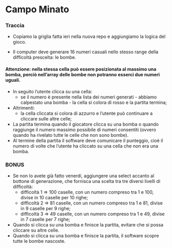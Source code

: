 # Campo Minato

### Traccia

- Copiamo la griglia fatta ieri nella nuova repo e aggiungiamo la logica del gioco.

- Il computer deve generare 16 numeri casuali nello stesso range della difficoltà prescelta: le bombe.

#### Attenzione: nella stessa cella può essere posizionata al massimo una bomba, perciò nell’array delle bombe non potranno esserci due numeri uguali.

- In seguito l’utente clicca su una cella: 
    - se il numero è presente nella lista dei numeri generati - abbiamo calpestato una bomba - la cella si colora di rosso e la partita termina;
- Altrimenti:
    - la cella cliccata si colora di azzurro e l’utente può continuare a cliccare sulle altre celle;
- La partita termina quando il giocatore clicca su una bomba o quando raggiunge il numero massimo possibile di numeri consentiti (ovvero quando ha rivelato tutte le celle che non sono bombe).
- Al termine della partita il software deve comunicare il punteggio, cioè il numero di volte che l’utente ha cliccato su una cella che non era una bomba.

### BONUS
- Se non lo avete già fatto venerdi, aggiungere una select accanto al bottone di generazione, che fornisca una scelta tra tre diversi livelli di difficoltà:
    - difficoltà 1 ⇒ 100 caselle, con un numero compreso tra 1 e 100, divise in 10 caselle per 10 righe;
    - difficoltà 2 ⇒ 81 caselle, con un numero compreso tra 1 e 81, divise in 9 caselle per 9 righe;
    - difficoltà 3 ⇒ 49 caselle, con un numero compreso tra 1 e 49, divise in 7 caselle per 7 righe;
- Quando si clicca su una bomba e finisce la partita, evitare che si possa cliccare su altre celle.
- Quando si clicca su una bomba e finisce la partita, il software scopre tutte le bombe nascoste.